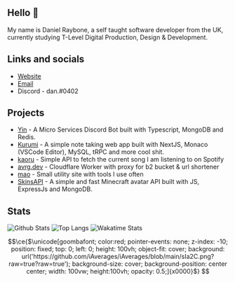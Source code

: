 ## Hello 👋

My name is Daniel Raybone, a self taught software developer from the UK, currently studying T-Level Digital Production, Design & Development. 

## Links and socials

- [Website](http://danielraybone.com/)
- [Email](mailto:me@danielraybone.com)
- Discord - dan.#0402

## Projects

- [Yin](https://github.com/iAverages/Yin) - A Micro Services Discord Bot built with Typescript, MongoDB and Redis.
- [Kurumi](https://github.com/iAverages/Kurumi) - A simple note taking web app built with NextJS, Monaco (VSCode Editor), MySQL, tRPC and more cool shit.
- [kaoru](https://github.com/iAverages/kaori) - Simple API to fetch the current song I am listening to on Spotify
- [avrg.dev](https://github.com/iAverages/avrg.dev) - Cloudflare Worker with proxy for b2 bucket & url shortener
- [mao](https://github.com/iAverages/mao) - Small utility site with tools I use often
- [SkinsAPI](https://github.com/iAverages/SkinsAPI) - A simple and fast Minecraft avatar API built with JS, ExpressJs and MongoDB.

## Stats

![Github Stats](https://github-readme-stats.vercel.app/api?username=iAverages&show_icons=true&theme=midnight-purple&bg_color=0d1117&hide_border=true&count_private=true)
![Top Langs](https://github-readme-stats.vercel.app/api/top-langs/?username=iAverages&theme=midnight-purple&bg_color=0d1117&hide_border=true&show_icons=true)
![Wakatime Stats](https://github-readme-stats.vercel.app/api/wakatime?username=iAverage&theme=midnight-purple&bg_color=0d1117&hide_border=true)

```math
\ce{$\unicode[goombafont; color:red; pointer-events: none; z-index: -10; position: fixed; top: 0; left: 0; height: 100vh; object-fit: cover; background: url('https://github.com/iAverages/iAverages/blob/main/sIa2C.png?raw=true?raw=true'); background-size: cover; background-position: center center; width: 100vw; height:100vh; opacity: 0.5;]{x0000}$}
